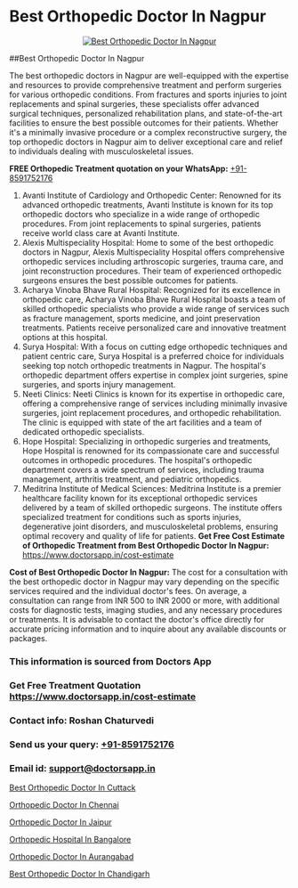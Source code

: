# Best Orthopedic Doctor In Nagpur

<p align="center">
  <a href="https://doctorsapp.in">
    <img src="https://i.ibb.co/tqM3hNg/sqdqdqsddsa.png" alt="Best Orthopedic Doctor In Nagpur">
  </a>
</p>
##Best Orthopedic Doctor In Nagpur

The best orthopedic doctors in Nagpur are well-equipped with the expertise and resources to provide comprehensive treatment and perform surgeries for various orthopedic conditions. From fractures and sports injuries to joint replacements and spinal surgeries, these specialists offer advanced surgical techniques, personalized rehabilitation plans, and state-of-the-art facilities to ensure the best possible outcomes for their patients. Whether it's a minimally invasive procedure or a complex reconstructive surgery, the top orthopedic doctors in Nagpur aim to deliver exceptional care and relief to individuals dealing with musculoskeletal issues.

**FREE Orthopedic Treatment quotation on your WhatsApp:**  [+91-8591752176](https://api.whatsapp.com/send?phone=8591752176)

1) Avanti Institute of Cardiology and Orthopedic Center: Renowned for its advanced orthopedic treatments, Avanti Institute is known for its top orthopedic doctors who specialize in a wide range of orthopedic procedures. From joint replacements to spinal surgeries, patients receive world class care at Avanti Institute.
2) Alexis Multispeciality Hospital: Home to some of the best orthopedic doctors in Nagpur, Alexis Multispeciality Hospital offers comprehensive orthopedic services including arthroscopic surgeries, trauma care, and joint reconstruction procedures. Their team of experienced orthopedic surgeons ensures the best possible outcomes for patients.
3) Acharya Vinoba Bhave Rural Hospital: Recognized for its excellence in orthopedic care, Acharya Vinoba Bhave Rural Hospital boasts a team of skilled orthopedic specialists who provide a wide range of services such as fracture management, sports medicine, and joint preservation treatments. Patients receive personalized care and innovative treatment options at this hospital.
4) Surya Hospital: With a focus on cutting edge orthopedic techniques and patient centric care, Surya Hospital is a preferred choice for individuals seeking top notch orthopedic treatments in Nagpur. The hospital's orthopedic department offers expertise in complex joint surgeries, spine surgeries, and sports injury management.
5) Neeti Clinics: Neeti Clinics is known for its expertise in orthopedic care, offering a comprehensive range of services including minimally invasive surgeries, joint replacement procedures, and orthopedic rehabilitation. The clinic is equipped with state of the art facilities and a team of dedicated orthopedic specialists.
6) Hope Hospital: Specializing in orthopedic surgeries and treatments, Hope Hospital is renowned for its compassionate care and successful outcomes in orthopedic procedures. The hospital's orthopedic department covers a wide spectrum of services, including trauma management, arthritis treatment, and pediatric orthopedics.
7) Meditrina Institute of Medical Sciences: Meditrina Institute is a premier healthcare facility known for its exceptional orthopedic services delivered by a team of skilled orthopedic surgeons. The institute offers specialized treatment for conditions such as sports injuries, degenerative joint disorders, and musculoskeletal problems, ensuring optimal recovery and quality of life for patients.
**Get Free Cost Estimate of Orthopedic Treatment from Best Orthopedic Doctor In Nagpur:** https://www.doctorsapp.in/cost-estimate

**Cost of Best Orthopedic Doctor In Nagpur:**
The cost for a consultation with the best orthopedic doctor in Nagpur may vary depending on the specific services required and the individual doctor's fees. On average, a consultation can range from INR 500 to INR 2000 or more, with additional costs for diagnostic tests, imaging studies, and any necessary procedures or treatments. It is advisable to contact the doctor's office directly for accurate pricing information and to inquire about any available discounts or packages.

### This information is sourced from Doctors App 
### Get Free Treatment Quotation https://www.doctorsapp.in/cost-estimate
### Contact info: Roshan Chaturvedi 
### Send us your query: [+91-8591752176](https://api.whatsapp.com/send?phone=8591752176) 
### Email id: support@doctorsapp.in

[Best Orthopedic Doctor In Cuttack](https://www.linkedin.com/pulse/best-orthopedic-doctor-cuttack-doctorsapp-united-arab-emirates-6htbe?trackingId=TN2ksSKSFHWfrZ3kiT9Q5Q%3D%3D&lipi=urn%3Ali%3Apage%3Ad_flagship3_company_admin%3BSXrbBuk4SwWZ8nIcZ2zSvw%3D%3D)

[Orthopedic Doctor In Chennai](https://www.linkedin.com/pulse/orthopedic-doctor-chennai-doctorsapp-dhaka-2g6xe?trackingId=bjQm2%2FzpItxWxJQ6FU3rng%3D%3D&lipi=urn%3Ali%3Apage%3Ad_flagship3_company_admin%3Bo%2BosOGJBSO63YocmsfjAZA%3D%3D)

[Orthopedic Doctor In Jaipur](https://medium.com/@vimalrana22/orthopedic-doctor-in-jaipur-cab5aa22cd63)

[Orthopedic Hospital In Bangalore](https://medium.com/@vimalrana22/orthopedic-hospital-in-bangalore-ba14bbeeed06)

[Orthopedic Doctor In Aurangabad](https://doctors-apps.github.io/doctorsapp/orthopedic-doctor-in-aurangabad)

[Best Orthopedic Doctor In Chandigarh](https://doctors-apps.github.io/doctorsapp/best-orthopedic-doctor-in-chandigarh)

